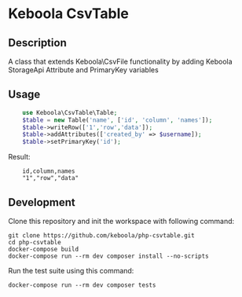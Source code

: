 # Keboola CsvTable

## Description
A class that extends Keboola\CsvFile functionality by adding Keboola StorageApi Attribute and PrimaryKey variables

## Usage

```php
    use Keboola\CsvTable\Table;
	$table = new Table('name', ['id', 'column', 'names']);
    $table->writeRow(['1','row','data']);
    $table->addAttributes(['created_by' => $username]);
    $table->setPrimaryKey('id');
```

Result:

```csv
	id,column,names
	"1","row","data"
```

## Development

Clone this repository and init the workspace with following command:

```
git clone https://github.com/keboola/php-csvtable.git
cd php-csvtable
docker-compose build
docker-compose run --rm dev composer install --no-scripts
```

Run the test suite using this command:

```
docker-compose run --rm dev composer tests
```